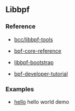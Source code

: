 ## Libbpf

### Reference

- [bcc/libbpf-tools](https://github.com/iovisor/bcc/tree/master/libbpf-tools)

- [bpf-core-reference](https://nakryiko.com/posts/bpf-core-reference-guide/)

- [libbpf-bootstrap](https://github.com/libbpf/libbpf-bootstrap)

- [bpf-developer-tutorial](https://github.com/eunomia-bpf/bpf-developer-tutorial/tree/main)

### Examples

- [hello](./hello) hello world demo
